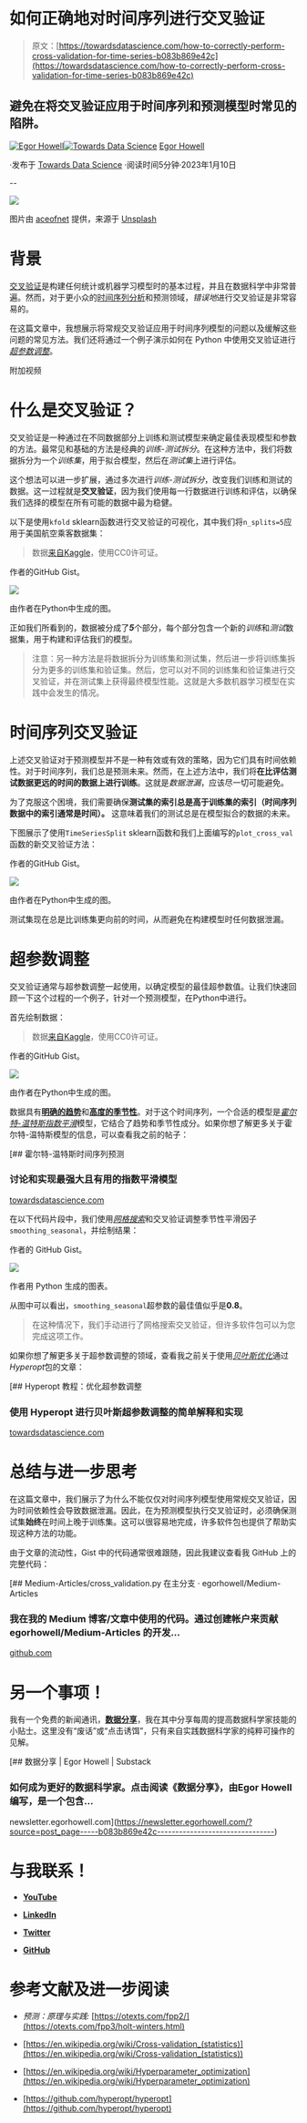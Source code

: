 # 如何正确地对时间序列进行交叉验证

> 原文：[https://towardsdatascience.com/how-to-correctly-perform-cross-validation-for-time-series-b083b869e42c](https://towardsdatascience.com/how-to-correctly-perform-cross-validation-for-time-series-b083b869e42c)

## 避免在将交叉验证应用于时间序列和预测模型时常见的陷阱。

[](https://medium.com/@egorhowell?source=post_page-----b083b869e42c--------------------------------)[![Egor Howell](../Images/1f796e828f1625440467d01dcc3e40cd.png)](https://medium.com/@egorhowell?source=post_page-----b083b869e42c--------------------------------)[](https://towardsdatascience.com/?source=post_page-----b083b869e42c--------------------------------)[![Towards Data Science](../Images/a6ff2676ffcc0c7aad8aaf1d79379785.png)](https://towardsdatascience.com/?source=post_page-----b083b869e42c--------------------------------) [Egor Howell](https://medium.com/@egorhowell?source=post_page-----b083b869e42c--------------------------------)

·发布于 [Towards Data Science](https://towardsdatascience.com/?source=post_page-----b083b869e42c--------------------------------) ·阅读时间5分钟·2023年1月10日

--

![](../Images/7f3a6d6bf2bca0dd5fc4e9b0dbb20ffc.png)

图片由 [aceofnet](https://unsplash.com/@aceofnet?utm_source=medium&utm_medium=referral) 提供，来源于 [Unsplash](https://unsplash.com/?utm_source=medium&utm_medium=referral)

# 背景

[交叉验证](https://www.youtube.com/watch?v=1rZpbvSI26c&t=29s)是构建任何统计或机器学习模型时的基本过程，并且在数据科学中非常普遍。然而，对于更小众的[时间序列分析](https://en.wikipedia.org/wiki/Time_series)和预测领域，*错误地*进行交叉验证是非常容易的。

在这篇文章中，我想展示将常规交叉验证应用于时间序列模型的问题以及缓解这些问题的常见方法。我们还将通过一个例子演示如何在 Python 中使用交叉验证进行[*超参数调整*](/optimise-your-hyperparameter-tuning-with-hyperopt-861573239eb5)。

附加视频

# 什么是交叉验证？

交叉验证是一种通过在不同数据部分上训练和测试模型来确定最佳表现模型和参数的方法。最常见和基础的方法是经典的*训练-测试拆分*。在这种方法中，我们将数据拆分为一个*训练集*，用于拟合模型，然后在*测试集*上进行评估。

这个想法可以进一步扩展，通过多次进行*训练-测试拆分*，改变我们训练和测试的数据。这一过程就是**交叉验证**，因为我们使用每一行数据进行训练和评估，以确保我们选择的模型在所有可能的数据中最为稳健。

以下是使用`kfold` sklearn函数进行交叉验证的可视化，其中我们将`n_splits=5`应用于美国航空乘客数据集：

> 数据[来自Kaggle](https://www.kaggle.com/datasets/ashfakyeafi/air-passenger-data-for-time-series-analysis)，使用CC0许可证。

作者的GitHub Gist。

![](../Images/c2524728672d67047f5fc34d8ccdc664.png)

由作者在Python中生成的图。

正如我们所看到的，数据被分成了***5***个部分，每个部分包含一个新的*训练*和*测试*数据集，用于构建和评估我们的模型。

> 注意：另一种方法是将数据拆分为训练集和测试集，然后进一步将训练集拆分为更多的训练集和验证集。然后，您可以对不同的训练集和验证集进行交叉验证，并在测试集上获得最终模型性能。这就是大多数机器学习模型在实践中会发生的情况。

# 时间序列交叉验证

上述交叉验证对于预测模型并不是一种有效或有效的策略，因为它们具有时间依赖性。对于时间序列，我们总是预测未来。然而，在上述方法中，我们将**在比评估测试数据更远的时间的数据上进行训练**。这就是*数据泄漏*，应该尽一切可能避免。

为了克服这个困境，我们需要确保**测试集的索引总是高于训练集的索引（时间序列数据中的索引通常是时间）。** 这意味着我们的测试总是在模型拟合的数据的未来。

下图展示了使用`TimeSeriesSplit` sklearn函数和我们上面编写的`plot_cross_val`函数的新交叉验证方法：

作者的GitHub Gist。

![](../Images/57fbecd56d18813b7e617f1dc08d34da.png)

由作者在Python中生成的图。

测试集现在总是比训练集更向前的时间，从而避免在构建模型时任何数据泄漏。

# 超参数调整

交叉验证通常与超参数调整一起使用，以确定模型的最佳超参数值。让我们快速回顾一下这个过程的一个例子，针对一个预测模型，在Python中进行。

首先绘制数据：

> 数据[来自Kaggle](https://www.kaggle.com/datasets/ashfakyeafi/air-passenger-data-for-time-series-analysis)，使用CC0许可证。

作者的GitHub Gist。

![](../Images/3af53709f3c5cce46b20cce879d99ab0.png)

由作者在Python中生成的图。

数据具有[**明确的趋势**](https://medium.com/towards-data-science/time-series-stationarity-simply-explained-125269968154)和[**高度的季节性**](https://medium.com/towards-data-science/seasonality-of-time-series-5b45b4809acd)。对于这个时间序列，一个合适的模型是[*霍尔特-温特斯指数平滑*](https://en.wikipedia.org/wiki/Exponential_smoothing#Triple_exponential_smoothing_(Holt_Winters))模型，它结合了趋势和季节性成分。如果你想了解更多关于霍尔特-温特斯模型的信息，可以查看我之前的帖子：

[](/time-series-forecasting-with-holt-winters-b78ffc322f24?source=post_page-----b083b869e42c--------------------------------) [## 霍尔特-温特斯时间序列预测

### 讨论和实现最强大且有用的指数平滑模型

[towardsdatascience.com](/time-series-forecasting-with-holt-winters-b78ffc322f24?source=post_page-----b083b869e42c--------------------------------)

在以下代码片段中，我们使用[*网格搜索*](https://www.yourdatateacher.com/2021/05/19/hyperparameter-tuning-grid-search-and-random-search/)和交叉验证调整季节性平滑因子`smoothing_seasonal`，并绘制结果：

作者的 GitHub Gist。

![](../Images/b6d848328293bb7085646c64d6e5b089.png)

作者用 Python 生成的图表。

从图中可以看出，`smoothing_seasonal`超参数的最佳值似乎是**0.8**。

> 在这种情况下，我们手动进行了网格搜索交叉验证，但许多软件包可以为您完成这项工作。

如果你想了解更多关于超参数调整的领域，查看我之前关于使用[*贝叶斯优化*](https://en.wikipedia.org/wiki/Bayesian_optimization)通过*Hyperopt*包的文章：

[](/optimise-your-hyperparameter-tuning-with-hyperopt-861573239eb5?source=post_page-----b083b869e42c--------------------------------) [## Hyperopt 教程：优化超参数调整

### 使用 Hyperopt 进行贝叶斯超参数调整的简单解释和实现

[towardsdatascience.com](/optimise-your-hyperparameter-tuning-with-hyperopt-861573239eb5?source=post_page-----b083b869e42c--------------------------------)

# 总结与进一步思考

在这篇文章中，我们展示了为什么不能仅仅对时间序列模型使用常规交叉验证，因为时间依赖性会导致数据泄漏。因此，在为预测模型执行交叉验证时，必须确保测试集**始终**在时间上晚于训练集。这可以很容易地完成，许多软件包也提供了帮助实现这种方法的功能。

由于文章的流动性，Gist 中的代码通常很难跟随，因此我建议查看我 GitHub 上的完整代码：

[](https://github.com/egorhowell/Medium-Articles/blob/main/Time%20Series/Time%20Series%20Tools/cross_validation.py?source=post_page-----b083b869e42c--------------------------------) [## Medium-Articles/cross_validation.py 在主分支 · egorhowell/Medium-Articles

### 我在我的 Medium 博客/文章中使用的代码。通过创建帐户来贡献 egorhowell/Medium-Articles 的开发...

[github.com](https://github.com/egorhowell/Medium-Articles/blob/main/Time%20Series/Time%20Series%20Tools/cross_validation.py?source=post_page-----b083b869e42c--------------------------------)

# 另一个事项！

我有一个免费的新闻通讯，[**数据分享**](https://dishingthedata.substack.com/)，我在其中分享每周的提高数据科学家技能的小贴士。这里没有“废话”或“点击诱饵”，只有来自实践数据科学家的纯粹可操作的见解。

[](https://newsletter.egorhowell.com/?source=post_page-----b083b869e42c--------------------------------) [## 数据分享 | Egor Howell | Substack

### 如何成为更好的数据科学家。点击阅读《数据分享》，由Egor Howell编写，是一个包含…

newsletter.egorhowell.com](https://newsletter.egorhowell.com/?source=post_page-----b083b869e42c--------------------------------)

# 与我联系！

+   [**YouTube**](https://www.youtube.com/@egorhowell?sub_confirmation=1)

+   [**LinkedIn**](https://www.linkedin.com/in/egor-howell-092a721b3/)

+   [**Twitter**](https://twitter.com/EgorHowell)

+   [**GitHub**](https://github.com/egorhowell)

# 参考文献及进一步阅读

+   *预测：原理与实践:* [https://otexts.com/fpp2/](https://otexts.com/fpp3/holt-winters.html)

+   [https://en.wikipedia.org/wiki/Cross-validation_(statistics)](https://en.wikipedia.org/wiki/Cross-validation_(statistics))

+   [https://en.wikipedia.org/wiki/Hyperparameter_optimization](https://en.wikipedia.org/wiki/Hyperparameter_optimization)

+   [https://github.com/hyperopt/hyperopt](https://github.com/hyperopt/hyperopt)
